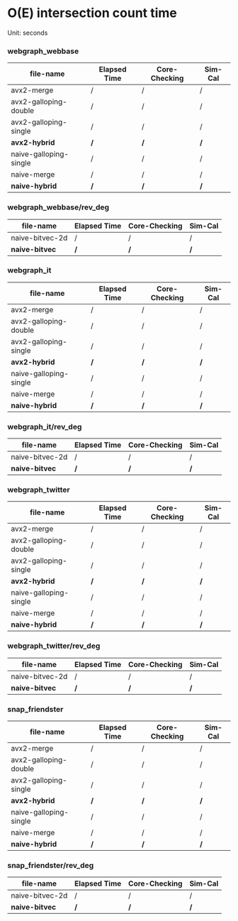 # O(E) intersection count time


Unit: seconds


### webgraph_webbase

file-name | Elapsed Time | Core-Checking | Sim-Cal
--- | --- | --- | ---
avx2-merge | / | / | /
avx2-galloping-double | / | / | /
avx2-galloping-single | / | / | /
**avx2-hybrid** | **/** | **/** | **/**
naive-galloping-single | / | / | /
naive-merge | / | / | /
**naive-hybrid** | **/** | **/** | **/**


### webgraph_webbase/rev_deg

file-name | Elapsed Time | Core-Checking | Sim-Cal
--- | --- | --- | ---
naive-bitvec-2d | / | / | /
**naive-bitvec** | **/** | **/** | **/**


### webgraph_it

file-name | Elapsed Time | Core-Checking | Sim-Cal
--- | --- | --- | ---
avx2-merge | / | / | /
avx2-galloping-double | / | / | /
avx2-galloping-single | / | / | /
**avx2-hybrid** | **/** | **/** | **/**
naive-galloping-single | / | / | /
naive-merge | / | / | /
**naive-hybrid** | **/** | **/** | **/**


### webgraph_it/rev_deg

file-name | Elapsed Time | Core-Checking | Sim-Cal
--- | --- | --- | ---
naive-bitvec-2d | / | / | /
**naive-bitvec** | **/** | **/** | **/**


### webgraph_twitter

file-name | Elapsed Time | Core-Checking | Sim-Cal
--- | --- | --- | ---
avx2-merge | / | / | /
avx2-galloping-double | / | / | /
avx2-galloping-single | / | / | /
**avx2-hybrid** | **/** | **/** | **/**
naive-galloping-single | / | / | /
naive-merge | / | / | /
**naive-hybrid** | **/** | **/** | **/**


### webgraph_twitter/rev_deg

file-name | Elapsed Time | Core-Checking | Sim-Cal
--- | --- | --- | ---
naive-bitvec-2d | / | / | /
**naive-bitvec** | **/** | **/** | **/**


### snap_friendster

file-name | Elapsed Time | Core-Checking | Sim-Cal
--- | --- | --- | ---
avx2-merge | / | / | /
avx2-galloping-double | / | / | /
avx2-galloping-single | / | / | /
**avx2-hybrid** | **/** | **/** | **/**
naive-galloping-single | / | / | /
naive-merge | / | / | /
**naive-hybrid** | **/** | **/** | **/**


### snap_friendster/rev_deg

file-name | Elapsed Time | Core-Checking | Sim-Cal
--- | --- | --- | ---
naive-bitvec-2d | / | / | /
**naive-bitvec** | **/** | **/** | **/**